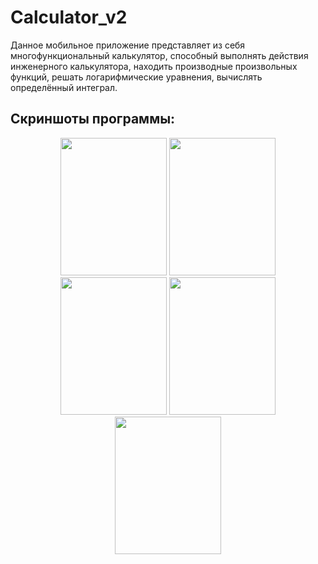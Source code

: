 # Calculator_v2
Данное мобильное приложение представляет из себя многофункциональный калькулятор, способный выполнять действия инженерного калькулятора, находить производные произвольных функций, решать логарифмические уравнения, вычислять определённый интеграл.
<h2 align="left"> Скриншоты программы:</h2>
<p align="center">
  <img src="https://image.ibb.co/mGxSOb/scr1.png" width="170" height="220">
  <img src="https://image.ibb.co/jgsu3b/scr2.png" width="170" height="220">
  <img src="https://image.ibb.co/mOvdww/scr3.png" width="170" height="220">
  <img src="https://image.ibb.co/hLrJww/scr4.png" width="170" height="220">
  <img src="https://image.ibb.co/iUbJww/scr5.png" width="170" height="220">
</p>

